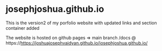 # josephjoshua.github.io

This is the version2 of my porfolio website with updated links and section container added

The website is hosted on github pages => main branch /docs   @ https://https://joshuajosephvaidyan.github.io/josephjoshua.github.io/

